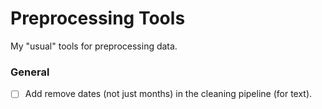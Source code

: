 # Preprocessing Tools
My "usual" tools for preprocessing data.

### General
- [ ] Add remove dates (not just months) in the cleaning pipeline (for text).
